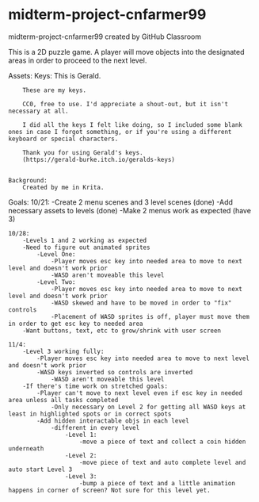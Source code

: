 # midterm-project-cnfarmer99
midterm-project-cnfarmer99 created by GitHub Classroom

This is a 2D puzzle game.  A player will move objects into the designated areas in order to proceed to the next level.  

Assets:
    Keys:
        This is Gerald.

        These are my keys.

        CC0, free to use. I'd appreciate a shout-out, but it isn't necessary at all.

        I did all the keys I felt like doing, so I included some blank ones in case I forgot something, or if you're using a different keyboard or special characters.

        Thank you for using Gerald's keys.
        (https://gerald-burke.itch.io/geralds-keys)


    Background:
        Created by me in Krita.


Goals:
    10/21:
        -Create 2 menu scenes and 3 level scenes (done)
        -Add necessary assets to levels (done)
        -Make 2 menus work as expected (have 3)
        
    10/28:
        -Levels 1 and 2 working as expected
        -Need to figure out animated sprites
            -Level One:
                -Player moves esc key into needed area to move to next level and doesn't work prior
                -WASD aren't moveable this level
            -Level Two:
                -Player moves esc key into needed area to move to next level and doesn't work prior
                -WASD skewed and have to be moved in order to "fix" controls
                -Placement of WASD sprites is off, player must move them in order to get esc key to needed area
        -Want buttons, text, etc to grow/shrink with user screen

    11/4:
        -Level 3 working fully:
            -Player moves esc key into needed area to move to next level and doesn't work prior
            -WASD keys inverted so controls are inverted
                -WASD aren't moveable this level
        -If there's time work on stretched goals:
            -Player can't move to next level even if esc key in needed area unless all tasks completed
                -Only necessary on Level 2 for getting all WASD keys at least in highlighted spots or in correct spots
            -Add hidden interactable objs in each level
                -different in every level
                    -Level 1:
                        -move a piece of text and collect a coin hidden underneath
                    -Level 2:
                        -move piece of text and auto complete level and auto start Level 3
                    -Level 3:
                        -bump a piece of text and a little animation happens in corner of screen? Not sure for this level yet.
